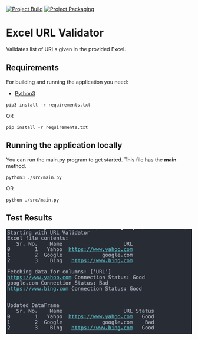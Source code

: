[![Project Build](https://github.com/pawanJ09/url-validator/actions/workflows/build.yml/badge.svg)](https://github.com/pawanJ09/url-validator/actions/workflows/build.yml)
[![Project Packaging](https://github.com/pawanJ09/url-validator/actions/workflows/package.yml/badge.svg)](https://github.com/pawanJ09/url-validator/actions/workflows/package.yml)

# Excel URL Validator

Validates list of URLs given in the provided Excel.

## Requirements

For building and running the application you need:

- [Python3](https://www.python.org/downloads/)

```shell
pip3 install -r requirements.txt
```
OR
```shell
pip install -r requirements.txt
```

## Running the application locally

You can run the main.py program to get started. This file has the __main__ method.

```shell
python3 ./src/main.py
```
OR
```shell
python ./src/main.py
```

## Test Results

![Test Result with Status](./images/url-validator-test-result-1.png)
